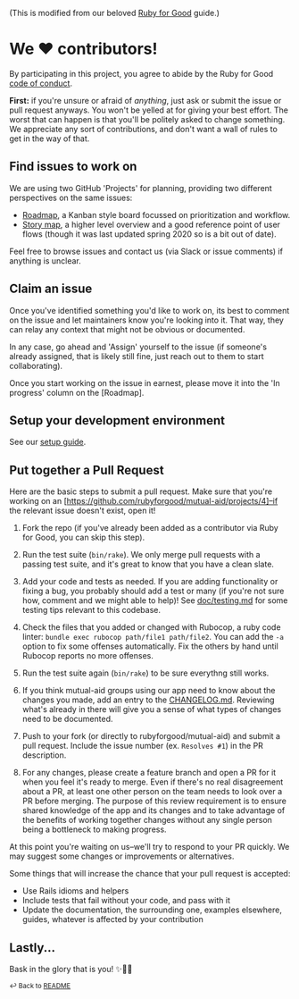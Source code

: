 (This is modified from our beloved [Ruby for Good](https://www.rubyforgood.org) guide.)

# We ♥ contributors!
By participating in this project, you agree to abide by the Ruby for Good [code of conduct](https://github.com/rubyforgood/code-of-conduct).

**First:** if you're unsure or afraid of *anything*, just ask or submit the issue or pull request anyways. You won't be yelled at for giving your best effort. The worst that can happen is that you'll be politely asked to change something. We appreciate any sort of contributions, and don't want a wall of rules to get in the way of that.

## Find issues to work on
We are using two GitHub 'Projects' for planning, providing two different perspectives on the same issues:

* [Roadmap](https://github.com/rubyforgood/mutual-aid/projects/4), a Kanban style board focussed on prioritization and workflow.
* [Story map](https://github.com/rubyforgood/mutual-aid/projects/2), a higher level overview and a good reference point of user flows (though it was last updated spring 2020 so is a bit out of date).

Feel free to browse issues and contact us (via Slack or issue comments) if anything is unclear.

## Claim an issue
Once you've identified something you'd like to work on, its best to comment on the issue and let maintainers know you're looking into it. That way, they can relay any context that might not be obvious or documented.

In any case, go ahead and 'Assign' yourself to the issue (if someone's already assigned, that is likely still fine, just reach out to them to start collaborating).

Once you start working on the issue in earnest, please move it into the 'In progress' column on the [Roadmap].

## Setup your development environment
See our [setup guide](setup.md).

## Put together a Pull Request

Here are the basic steps to submit a pull request. Make sure that you're working on an [https://github.com/rubyforgood/mutual-aid/projects/4]–if the relevant issue doesn't exist, open it!

1. Fork the repo (if you've already been added as a contributor via Ruby for Good, you can skip this step).

1. Run the test suite (`bin/rake`). We only merge pull requests with a passing test suite, and it's great to know that you have a clean slate.

1. Add your code and tests as needed. If you are adding functionality or fixing a bug, you probably should add a test or many (if you're not sure how, comment and we might able to help)! See [doc/testing.md](testing.md) for some testing tips relevant to this codebase.

1. Check the files that you added or changed with Rubocop, a ruby code linter: `bundle exec rubocop path/file1 path/file2`. You can add the `-a` option to fix some offenses automatically. Fix the others by hand until Rubocop reports no more offenses.

1. Run the test suite again (`bin/rake`)  to be sure everythng still works.

1. If you think mutual-aid groups using our app need to know about the changes you made, add an entry to the [CHANGELOG.md](/CHANGELOG.md). Reviewing what's already in there will give you a sense of what types of changes need to be documented.

1. Push to your fork (or directly to rubyforgood/mutual-aid) and submit a pull request. Include the issue number (ex. `Resolves #1`) in the PR description.

1. For any changes, please create a feature branch and open a PR for it when you feel it's ready to merge. Even if there's no real disagreement about a PR, at least one other person on the team needs to look over a PR before merging. The purpose of this review requirement is to ensure shared knowledge of the app and its changes and to take advantage of the benefits of working together changes without any single person being a bottleneck to making progress.

At this point you're waiting on us–we'll try to respond to your PR quickly. We may suggest some changes or improvements or alternatives.

Some things that will increase the chance that your pull request is accepted:

* Use Rails idioms and helpers
* Include tests that fail without your code, and pass with it
* Update the documentation, the surrounding one, examples elsewhere, guides, whatever is affected by your contribution

## Lastly...
Bask in the glory that is you! ✨🙏🏾


<sub>↩ Back to [README](/README.md)</sub>
